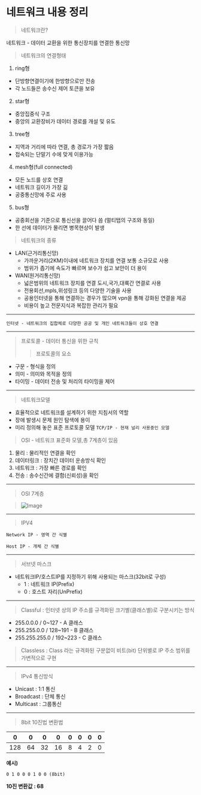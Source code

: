# 네트워크 내용 정리

> 네트워크란?

  네트워크 - 데이터 교환을 위한 통신장치를 연결한 통신망

> 네트워크의 연결형태
1. ring형
  + 단방향연결이기에 한방향으로만 전송
  + 각 노드들은 송수신 제어 토큰을 보유
2. star형
  + 중앙집중식 구조
  + 중앙의 교환장비가 데이터 경로를 개설 및 유도
3. tree형
  + 지역과 거리에 따라 연결, 총 경로가 가장 짧음
  + 접속되는 단말기 수에 맞게 이용가능
4. mesh형(full connected)
  + 모든 노드를 상호 연결
  + 네트워크 길이가 가장 긺
  + 공중통신망에 주로 사용
5. bus형
  + 공중회선을 기준으로 통신선을 끌어다 씀 (멀티탭의 구조와 동일)
  + 한 선에 데이터가 몰리면 병목현상이 발생 

> 네트워크의 종류  
+ LAN(근거리통신망)
  + 가까운거리(2KM)이내에 네트워크 장치를 연결 보통 소규모로 사용
  + 범위가 좁기에 속도가 빠르며 보수가 쉽고 보안이 더 용이	
+ WAN(원거리통신망)
  + 넓은범위의 네트워크 장치를 연결 도시,국가,대륙간 연결로 사용
  + 전용회선,mpls,위성링크 등의 다양한 기술을 사용
  + 공용인터넷을 통해 연결하는 경우가 많으며 vpn을 통해 강화된 연결을 제공
  + 비용이 높고 전문지식과 복잡한 관리가 필요
- - -
`인터넷 - 네트워크의 집합체로 다양한 공공 및 개인 네트워크들이 상호 연결`
- - - 
> 프로토콜 - 데이터 통신을 위한 규칙
>> 프로토콜의 요소
+ 구문 - 형식을 정의 
+ 의미 - 의미와 목적을 정의
+ 타이밍 - 데이터 전송 및 처리의 타이밍을 제어
- - -
> 네트워크모델
+ 효율적으로 네트워크를 설계하기 위한 지침서의 역할
+ 장애 발생시 문제 원인 탐색에 용이
+ 미리 정의해 놓은 표준 프로토콜 모델
`TCP/IP - 현재 널리 사용중인 모델`

> OSI - 네트워크 표준화 모델,총 7계층이 있음
1. 물리 : 물리적인 연결을 확인
2. 데이터링크 : 장치간 데이터 운송방식 확인
3. 네트워크 : 가장 빠른 경로를 확인
4. 전송 : 송수신간에 결함(신뢰성)을 확인
- - -
> OSI 7계층

> ![Image](https://github.com/user-attachments/assets/e3a20cb2-f92e-4eb4-aa44-0578a6f8ae94)
- - -
> IPV4

`Network IP - 영역 간 식별`

`Host IP - 개체 간 식별`
- - -
> 서브넷 마스크
+ 네트워크IP/호스트IP를 지정하기 위해 사용되는 마스크(32bit로 구성)
  + 1 : 네트워크 IP(Prefix)
  + 0 : 호스트 자리(UnPrefix)
- - -
> Classful : 인터넷 상의 IP 주소를 규격화된 크기별(클래스별)로 구분시키는 방식
+ 255.0.0.0 / 0~127 - A 클래스
+ 255.255.0.0 / 128~191 - B 클래스
+ 255.255.255.0 / 192~223 - C 클래스

> Classless : Class 라는 규격화된 구분없이 비트(bit) 단위별로 IP 주소 범위를 가변적으로 구현
- - -
> IPv4 통신방식
+ Unicast : 1:1 통신 
+ Broadcast : 단체 통신
+ Multicast : 그룹통신
- - -
> 8bit 10진법 변환법

| 0 | 0 | 0 | 0 | 0 | 0 | 0 | 0 |
|---|---|---|---|---|---|---|---|
|128| 64| 32| 16|  8|  4|  2|  0|

**예시)**

`0 1 0 0 0 1 0 0 (8bit)`

**10진 변환값 : 68**
